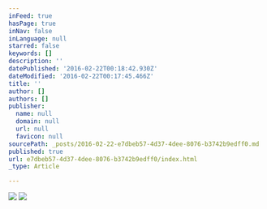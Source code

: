 ```yaml
---
inFeed: true
hasPage: true
inNav: false
inLanguage: null
starred: false
keywords: []
description: ''
datePublished: '2016-02-22T00:18:42.930Z'
dateModified: '2016-02-22T00:17:45.466Z'
title: ''
author: []
authors: []
publisher:
  name: null
  domain: null
  url: null
  favicon: null
sourcePath: _posts/2016-02-22-e7dbeb57-4d37-4dee-8076-b3742b9edff0.md
published: true
url: e7dbeb57-4d37-4dee-8076-b3742b9edff0/index.html
_type: Article

---
```

![](https://the-grid-user-content.s3-us-west-2.amazonaws.com/c34ccef6-9efe-401f-a0ec-7eec3566d71c.png)
![](https://the-grid-user-content.s3-us-west-2.amazonaws.com/7aee7e09-798b-48a9-85e0-19e1777f135b.png)